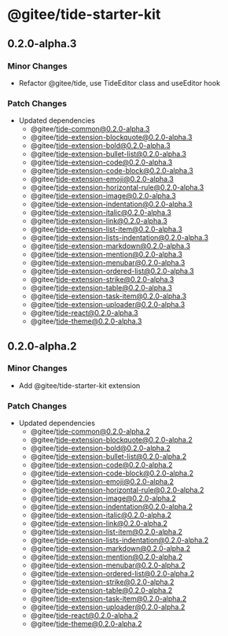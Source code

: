 # @gitee/tide-starter-kit

## 0.2.0-alpha.3

### Minor Changes

- Refactor @gitee/tide, use TideEditor class and useEditor hook

### Patch Changes

- Updated dependencies
  - @gitee/tide-common@0.2.0-alpha.3
  - @gitee/tide-extension-blockquote@0.2.0-alpha.3
  - @gitee/tide-extension-bold@0.2.0-alpha.3
  - @gitee/tide-extension-bullet-list@0.2.0-alpha.3
  - @gitee/tide-extension-code@0.2.0-alpha.3
  - @gitee/tide-extension-code-block@0.2.0-alpha.3
  - @gitee/tide-extension-emoji@0.2.0-alpha.3
  - @gitee/tide-extension-horizontal-rule@0.2.0-alpha.3
  - @gitee/tide-extension-image@0.2.0-alpha.3
  - @gitee/tide-extension-indentation@0.2.0-alpha.3
  - @gitee/tide-extension-italic@0.2.0-alpha.3
  - @gitee/tide-extension-link@0.2.0-alpha.3
  - @gitee/tide-extension-list-item@0.2.0-alpha.3
  - @gitee/tide-extension-lists-indentation@0.2.0-alpha.3
  - @gitee/tide-extension-markdown@0.2.0-alpha.3
  - @gitee/tide-extension-mention@0.2.0-alpha.3
  - @gitee/tide-extension-menubar@0.2.0-alpha.3
  - @gitee/tide-extension-ordered-list@0.2.0-alpha.3
  - @gitee/tide-extension-strike@0.2.0-alpha.3
  - @gitee/tide-extension-table@0.2.0-alpha.3
  - @gitee/tide-extension-task-item@0.2.0-alpha.3
  - @gitee/tide-extension-uploader@0.2.0-alpha.3
  - @gitee/tide-react@0.2.0-alpha.3
  - @gitee/tide-theme@0.2.0-alpha.3

## 0.2.0-alpha.2

### Minor Changes

- Add @gitee/tide-starter-kit extension

### Patch Changes

- Updated dependencies
  - @gitee/tide-common@0.2.0-alpha.2
  - @gitee/tide-extension-blockquote@0.2.0-alpha.2
  - @gitee/tide-extension-bold@0.2.0-alpha.2
  - @gitee/tide-extension-bullet-list@0.2.0-alpha.2
  - @gitee/tide-extension-code@0.2.0-alpha.2
  - @gitee/tide-extension-code-block@0.2.0-alpha.2
  - @gitee/tide-extension-emoji@0.2.0-alpha.2
  - @gitee/tide-extension-horizontal-rule@0.2.0-alpha.2
  - @gitee/tide-extension-image@0.2.0-alpha.2
  - @gitee/tide-extension-indentation@0.2.0-alpha.2
  - @gitee/tide-extension-italic@0.2.0-alpha.2
  - @gitee/tide-extension-link@0.2.0-alpha.2
  - @gitee/tide-extension-list-item@0.2.0-alpha.2
  - @gitee/tide-extension-lists-indentation@0.2.0-alpha.2
  - @gitee/tide-extension-markdown@0.2.0-alpha.2
  - @gitee/tide-extension-mention@0.2.0-alpha.2
  - @gitee/tide-extension-menubar@0.2.0-alpha.2
  - @gitee/tide-extension-ordered-list@0.2.0-alpha.2
  - @gitee/tide-extension-strike@0.2.0-alpha.2
  - @gitee/tide-extension-table@0.2.0-alpha.2
  - @gitee/tide-extension-task-item@0.2.0-alpha.2
  - @gitee/tide-extension-uploader@0.2.0-alpha.2
  - @gitee/tide-react@0.2.0-alpha.2
  - @gitee/tide-theme@0.2.0-alpha.2
